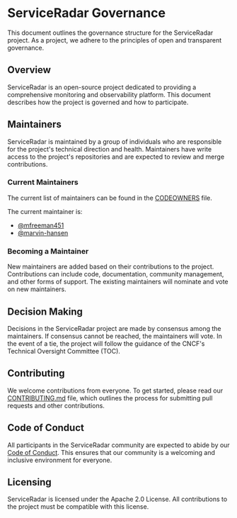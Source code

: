 # ServiceRadar Governance

This document outlines the governance structure for the ServiceRadar project. As a  project, we adhere to the principles of open and transparent governance.

## Overview

ServiceRadar is an open-source project dedicated to providing a comprehensive monitoring and observability platform. This document describes how the project is governed and how to participate.

## Maintainers

ServiceRadar is maintained by a group of individuals who are responsible for the project's technical direction and health. Maintainers have write access to the project's repositories and are expected to review and merge contributions.

### Current Maintainers

The current list of maintainers can be found in the [CODEOWNERS](CODEOWNERS) file.

The current maintainer is:
*   [@mfreeman451](https://github.com/mfreeman451)
*   [@marvin-hansen](https://github.com/marvin-hansen)

### Becoming a Maintainer

New maintainers are added based on their contributions to the project. Contributions can include code, documentation, community management, and other forms of support. The existing maintainers will nominate and vote on new maintainers.

## Decision Making

Decisions in the ServiceRadar project are made by consensus among the maintainers. If consensus cannot be reached, the maintainers will vote. In the event of a tie, the project will follow the guidance of the CNCF's Technical Oversight Committee (TOC).

## Contributing

We welcome contributions from everyone. To get started, please read our [CONTRIBUTING.md](CONTRIBUTING.md) file, which outlines the process for submitting pull requests and other contributions.

## Code of Conduct

All participants in the ServiceRadar community are expected to abide by our [Code of Conduct](CODE_OF_CONDUCT.md). This ensures that our community is a welcoming and inclusive environment for everyone.

## Licensing

ServiceRadar is licensed under the Apache 2.0 License. All contributions to the project must be compatible with this license.
